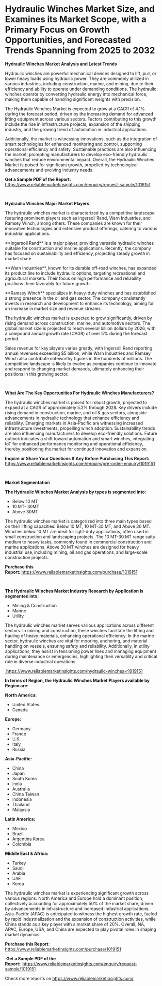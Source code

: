 <p><h1>Hydraulic Winches Market Size, and Examines its Market Scope, with a Primary Focus on Growth Opportunities, and Forecasted Trends Spanning from 2025 to 2032</h1></p><p><strong>Hydraulic Winches Market Analysis and Latest Trends</strong></p>
<p><p>Hydraulic winches are powerful mechanical devices designed to lift, pull, or lower heavy loads using hydraulic power. They are commonly utilized in various industries, including construction, marine, and mining, due to their efficiency and ability to operate under demanding conditions. The hydraulic winches operate by converting hydraulic energy into mechanical force, making them capable of handling significant weights with precision.</p><p>The Hydraulic Winches Market is expected to grow at a CAGR of 4.1% during the forecast period, driven by the increasing demand for advanced lifting equipment across various sectors. Factors contributing to this growth include the rise in infrastructure projects, expansion of the shipping industry, and the growing trend of automation in industrial applications. </p><p>Additionally, the market is witnessing innovations, such as the integration of smart technologies for enhanced monitoring and control, supporting operational efficiency and safety. Sustainable practices are also influencing the market, prompting manufacturers to develop eco-friendly hydraulic winches that reduce environmental impact. Overall, the Hydraulic Winches Market is poised for significant growth, propelled by technological advancements and evolving industry needs.</p></p>
<p><strong>Get a Sample PDF of the Report:&nbsp;</strong> <a href="https://www.reliablemarketinsights.com/enquiry/request-sample/1019151?utm_campaign=2177&utm_medium=2&utm_source=Github&utm_content=ia&utm_term=10042025&utm_id=hydraulic-winches">https://www.reliablemarketinsights.com/enquiry/request-sample/1019151</a></p>
<p>&nbsp;</p>
<p><strong>Hydraulic Winches Major Market Players</strong></p>
<p><p>The hydraulic winches market is characterized by a competitive landscape featuring prominent players such as Ingersoll Rand, Warn Industries, and Ramsey Winch, among others. These companies are known for their innovative technologies and extensive product offerings, catering to various industrial applications.</p><p>**Ingersoll Rand** is a major player, providing versatile hydraulic winches suitable for construction and marine applications. Recently, the company has focused on sustainability and efficiency, projecting steady growth in market share.</p><p>**Warn Industries**, known for its durable off-road winches, has expanded its product line to include hydraulic options, targeting recreational and agricultural markets. Their focus on high performance and reliability positions them favorably for future growth.</p><p>**Ramsey Winch** specializes in heavy-duty winches and has established a strong presence in the oil and gas sector. The company consistently invests in research and development to enhance its technology, aiming for an increase in market size and revenue streams.</p><p>The hydraulic winches market is expected to grow significantly, driven by rising demand across construction, marine, and automotive sectors. The global market size is projected to reach several billion dollars by 2026, with a compound annual growth rate (CAGR) of over 5% during the forecast period.</p><p>Sales revenue for key players varies greatly, with Ingersoll Rand reporting annual revenues exceeding $5 billion, while Warn Industries and Ramsey Winch also contribute noteworthy figures in the hundreds of millions. The competitive landscape is likely to evolve as companies continue to innovate and respond to changing market demands, ultimately enhancing their positions in this growing sector.</p></p>
<p>&nbsp;</p>
<p><strong>What Are The Key Opportunities For Hydraulic Winches Manufacturers?</strong></p>
<p><p>The hydraulic winches market is poised for robust growth, projected to expand at a CAGR of approximately 5.2% through 2028. Key drivers include rising demand in construction, marine, and oil & gas sectors, alongside advancements in hydraulic technology that enhance efficiency and reliability. Emerging markets in Asia-Pacific are witnessing increased infrastructure investments, propelling winch adoption. Sustainability trends are also influencing manufacturers to develop eco-friendly solutions. Future outlook indicates a shift toward automation and smart winches, integrating IoT for enhanced performance monitoring and operational efficiency, thereby positioning the market for continued innovation and expansion.</p></p>
<p><strong>Inquire or Share Your Questions If Any Before Purchasing This Report:</strong> <a href="https://www.reliablemarketinsights.com/enquiry/pre-order-enquiry/1019151?utm_campaign=2177&utm_medium=2&utm_source=Github&utm_content=ia&utm_term=10042025&utm_id=hydraulic-winches">https://www.reliablemarketinsights.com/enquiry/pre-order-enquiry/1019151</a></p>
<p>&nbsp;</p>
<p><strong>Market Segmentation</strong></p>
<p><strong>The Hydraulic Winches Market Analysis by types is segmented into:</strong></p>
<p><ul><li>Below 10 MT</li><li>10 MT- 30MT</li><li>Above 30MT</li></ul></p>
<p><p>The hydraulic winches market is categorized into three main types based on their lifting capacities: Below 10 MT, 10 MT-30 MT, and Above 30 MT. Winches below 10 MT are ideal for light-duty applications, often used in small construction and landscaping projects. The 10 MT-30 MT range suits medium to heavy tasks, commonly found in commercial construction and marine applications. Above 30 MT winches are designed for heavy industrial use, including mining, oil and gas operations, and large-scale construction projects.</p></p>
<p><strong>Purchase this Report:&nbsp;</strong><a href="https://www.reliablemarketinsights.com/purchase/1019151?utm_campaign=2177&utm_medium=2&utm_source=Github&utm_content=ia&utm_term=10042025&utm_id=hydraulic-winches">https://www.reliablemarketinsights.com/purchase/1019151</a></p>
<p>&nbsp;</p>
<p><strong>The Hydraulic Winches Market Industry Research by Application is segmented into:</strong></p>
<p><ul><li>Mining & Construction</li><li>Marine</li><li>Utility</li></ul></p>
<p><p>The hydraulic winches market serves various applications across different sectors. In mining and construction, these winches facilitate the lifting and hauling of heavy materials, enhancing operational efficiency. In the marine sector, hydraulic winches are vital for mooring, anchoring, and material handling on vessels, ensuring safety and reliability. Additionally, in utility applications, they assist in tensioning power lines and managing equipment during maintenance or emergencies, highlighting their versatility and critical role in diverse industrial operations.</p></p>
<p><a href="https://www.reliablemarketinsights.com/hydraulic-winches-r1019151?utm_campaign=2177&utm_medium=2&utm_source=Github&utm_content=ia&utm_term=10042025&utm_id=hydraulic-winches">&nbsp;https://www.reliablemarketinsights.com/hydraulic-winches-r1019151</a></p>
<p><strong>In terms of Region, the Hydraulic Winches Market Players available by Region are:</strong></p>
<p>
    <p> <strong> North America: </strong>
        <ul>
            <li>United States</li>
            <li>Canada</li>
        </ul>
        </p> 
    <p> <strong> Europe: </strong>
        <ul>
            <li>Germany</li>
            <li>France</li>
            <li>U.K.</li>
            <li>Italy</li>
            <li>Russia</li>
        </ul>
        </p> 
    <p> <strong> Asia-Pacific: </strong>
        <ul>
            <li>China</li>
            <li>Japan</li>
            <li>South Korea</li>
            <li>India</li>
            <li>Australia</li>
            <li>China Taiwan</li>
            <li>Indonesia</li>
            <li>Thailand</li>
            <li>Malaysia</li>
        </ul>
        </p> 
    <p> <strong> Latin America: </strong>
        <ul>
            <li>Mexico</li>
            <li>Brazil</li>
            <li>Argentina Korea</li>
            <li>Colombia</li>
        </ul>
        </p> 
    <p> <strong> Middle East & Africa: </strong>
        <ul>
            <li>Turkey</li>
            <li>Saudi</li>
            <li>Arabia</li>
            <li>UAE</li>
            <li>Korea</li>
        </ul>
    </p>
    </p>
<p><p>The hydraulic winches market is experiencing significant growth across various regions. North America and Europe hold a dominant position, collectively accounting for approximately 50% of the market share, driven by advancements in infrastructure and increased industrial applications. Asia-Pacific (APAC) is anticipated to witness the highest growth rate, fueled by rapid industrialization and the expansion of construction activities, while China stands as a key player with a market share of 20%. Overall, NA, APAC, Europe, USA, and China are expected to play pivotal roles in shaping market dynamics.</p></p>
<p><strong>Purchase this Report: </strong><a href="https://www.reliablemarketinsights.com/purchase/1019151?utm_campaign=2177&utm_medium=2&utm_source=Github&utm_content=ia&utm_term=10042025&utm_id=hydraulic-winches">https://www.reliablemarketinsights.com/purchase/1019151</a></p>
<p>&nbsp;<strong>Get a Sample PDF of the Report:&nbsp;&nbsp;</strong><a href="https://www.reliablemarketinsights.com/enquiry/request-sample/1019151?utm_campaign=2177&utm_medium=2&utm_source=Github&utm_content=ia&utm_term=10042025&utm_id=hydraulic-winches">https://www.reliablemarketinsights.com/enquiry/request-sample/1019151</a></p>
<p><strong></strong></p>
<p>Check more reports on <a href="https://www.reliablemarketinsights.com/?utm_campaign=2177&utm_medium=2&utm_source=Github&utm_content=ia&utm_term=10042025&utm_id=hydraulic-winches">https://www.reliablemarketinsights.com/</a></p>